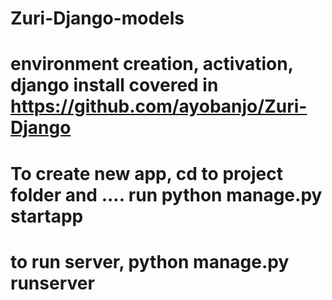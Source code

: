 # Zuri-Django-models

# environment creation, activation, django install covered in https://github.com/ayobanjo/Zuri-Django

# To create new app, cd to project folder and .... run python manage.py startapp <app name>

# to run server, python manage.py runserver

#
